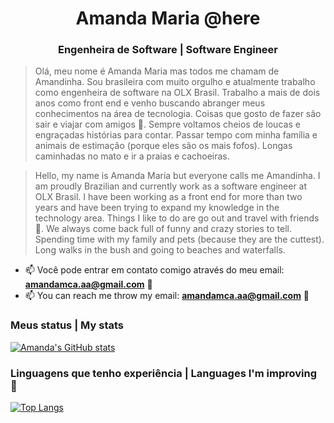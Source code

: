 <h1 align="center">Amanda Maria @here</h1>
<h3 align="center">Engenheira de Software | Software Engineer</h3>

> Olá, meu nome é Amanda Maria mas todos me chamam de Amandinha. Sou brasileira com muito orgulho e atualmente trabalho como engenheira de software na OLX Brasil.
Trabalho a mais de dois anos como front end e venho buscando abranger meus conhecimentos na área de tecnologia.
Coisas que gosto de fazer são sair e viajar com amigos 👯. Sempre voltamos cheios de loucas e engraçadas histórias para contar. Passar tempo com minha família e animais de estimação (porque eles são os mais fofos). Longas caminhadas no mato e ir a praias e cachoeiras.

> Hello, my name is Amanda Maria but everyone calls me Amandinha. I am proudly Brazilian and currently work as a software engineer at OLX Brasil.
I have been working as a front end for more than two years and have been trying to expand my knowledge in the technology area.
Things I like to do are go out and travel with friends 👯. We always come back full of funny and crazy stories to tell. Spending time with my family and pets (because they are the cuttest). Long walks in the bush and going to beaches and waterfalls.

- 📫 Você pode entrar em contato comigo através do meu email: **amandamca.aa@gmail.com** 💬
- 📫 You can reach me throw my email: **amandamca.aa@gmail.com** 💬

<h3 align="left">Meus status | My stats</h3>

[![Amanda's GitHub stats](https://github-readme-stats.vercel.app/api?username=amanda-yosh&show_icons=true&theme=tokyonight)](https://github.com/anuraghazra/github-readme-stats)

<h3 align="left">Linguagens que tenho experiência | Languages I'm improving 🚀</h3>

[![Top Langs](https://github-readme-stats.vercel.app/api/top-langs/?username=amanda-yosh&layout=compact&theme=tokyonight)](https://github.com/anuraghazra/github-readme-stats)

<!--<h3 align="left">My Top Repositories</h3>
  
[![Readme Card](https://github-readme-stats.vercel.app/api/pin/?username=amanda-yosh&repo=overLoop&theme=tokyonight)](https://github.com/anuraghazra/github-readme-stats)
[![Readme Card](https://github-readme-stats.vercel.app/api/pin/?username=amanda-yosh&repo=the-shire&theme=tokyonight)](https://github.com/anuraghazra/github-readme-stats) -->
